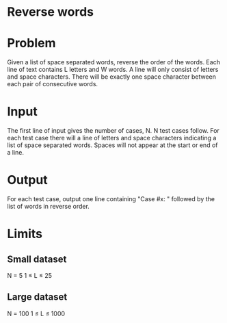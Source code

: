 Reverse words
===========

# Problem

Given a list of space separated words, reverse the order of the words. Each line
of text contains L letters and W words. A line will only consist of letters and
space characters. There will be exactly one space character between each pair of
consecutive words.

# Input

The first line of input gives the number of cases, N.
N test cases follow. For each test case there will a line of letters and space
characters indicating a list of space separated words. Spaces will not appear at
the start or end of a line.

# Output

For each test case, output one line containing "Case #x: " followed by the list
of words in reverse order.

# Limits

## Small dataset

N = 5
1 ≤ L ≤ 25

## Large dataset

N = 100
1 ≤ L ≤ 1000
